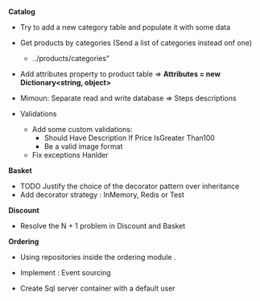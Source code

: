 **Catalog**

 - Try to add a new category table and populate it with some data
 - Get products by categories (Send a list of categories instead onf one)
    - ../products/categories"
 - Add attributes property to product table => **Attributes = new Dictionary<string, object>**

 - Mimoun: Separate read and write database => Steps descriptions
 - Validations
    - Add some custom validations: 
       - Should Have Description If Price IsGreater Than100
       - Be a valid image format
    - Fix exceptions Hanlder


**Basket**
 - TODO Justify the choice of the decorator pattern over inheritance 
 - Add decorator strategy : InMemory, Redis or Test

**Discount**
 - Resolve the N + 1 problem in Discount and Basket  

**Ordering**
 - Using repositories inside the ordering module .

- Implement : Event sourcing

- Create Sql server container with a default user